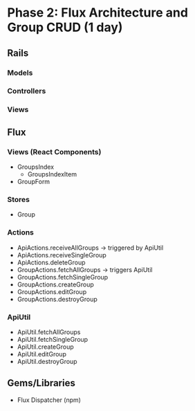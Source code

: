 # Phase 2: Flux Architecture and Group CRUD (1 day)

## Rails
### Models
### Controllers
### Views
## Flux

### Views (React Components)
* GroupsIndex
  - GroupsIndexItem
* GroupForm

### Stores
* Group

### Actions
* ApiActions.receiveAllGroups -> triggered by ApiUtil
* ApiActions.receiveSingleGroup
* ApiActions.deleteGroup
* GroupActions.fetchAllGroups -> triggers ApiUtil
* GroupActions.fetchSingleGroup
* GroupActions.createGroup
* GroupActions.editGroup
* GroupActions.destroyGroup

### ApiUtil
* ApiUtil.fetchAllGroups
* ApiUtil.fetchSingleGroup
* ApiUtil.createGroup
* ApiUtil.editGroup
* ApiUtil.destroyGroup

## Gems/Libraries
* Flux Dispatcher (npm)

